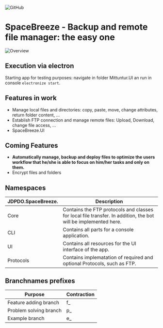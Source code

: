 ![GitHub](https://img.shields.io/github/license/JDPDO/spacebreeze)
# SpaceBreeze - Backup and remote file manager: the easy one
![Overview](https://raw.githubusercontent.com/JDPDO/spacebreeze/e_pictures/pic_overview.jpg)

## Execution via electron
  Starting app for testing purposes: navigate in folder Mittuntur.UI an run in console `electronize start`. 

## Features in work
- Manage local files and directories: copy, paste, move, change attributes, return folder content, ...
- Establish FTP connection and manage remote files: Upload, Download, change file access, ...
- SpaceBreeze.UI

## Coming Features
- **Automatically manage, backup and deploy files to optimize the users workflow that he/she is able to focus on him/her tasks and only on them.**
- Encrypt files and folders

## Namespaces
  | JDPDO.SpaceBreeze. | Description |
  | --- | --- |
  | Core | Contains the FTP protocols and classes for local file transfer. In addition, the bot will be implemented here. |
  | CLI | Contains all parts for a console application. |
  | UI | Contains all resources for the UI interface of the app. |
  | Protocols | Contains implematation of required and optional Protocols, such as FTP. |

## Branchnames prefixes
  | Purpose | Contraction |
  | --- | --- |
  | Feature adding branch | f_ | 
  | Problem solving branch | p_ | 
  | Example branch | e_ | 
